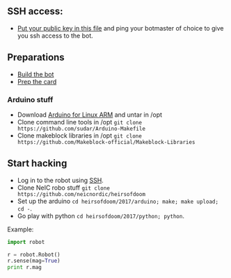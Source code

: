 ## SSH access:

* [Put your public key in this file](authorized_keys) and ping your botmaster of choice to give you ssh access to the bot. 

## Preparations

* [Build the bot](building.md)
* [Prep the card](sdcard-prep.md)

### Arduino stuff

* Download [Arduino for Linux ARM](https://www.arduino.cc/en/Main/Software) and untar in /opt
* Clone command line tools in /opt `git clone https://github.com/sudar/Arduino-Makefile`
* Clone makeblock libraries in /opt `git clone https://github.com/Makeblock-official/Makeblock-Libraries`

## Start hacking

* Log in to the robot using [SSH](#ssh-access).
* Clone NeIC robo stuff `git clone https://github.com/neicnordic/heirsofdoom`
* Set up the arduino `cd heirsofdoom/2017/arduino; make; make upload; cd -`.
* Go play with python `cd heirsofdoom/2017/python; python`.

Example:

```python
import robot

r = robot.Robot()
r.sense(mag=True)
print r.mag
```
